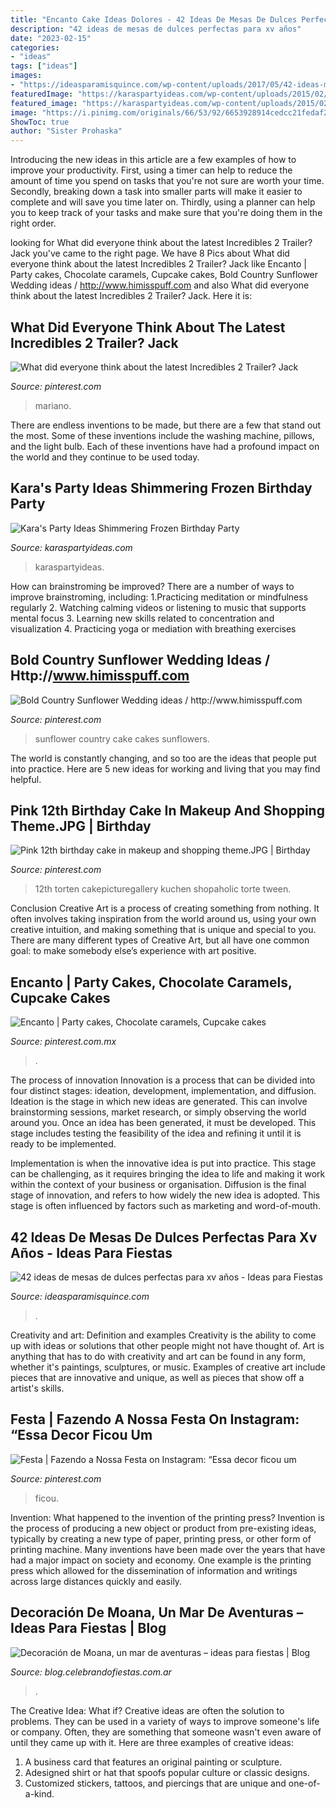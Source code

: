```yaml
---
title: "Encanto Cake Ideas Dolores - 42 Ideas De Mesas De Dulces Perfectas Para Xv Años"
description: "42 ideas de mesas de dulces perfectas para xv años"
date: "2023-02-15"
categories:
- "ideas"
tags: ["ideas"]
images:
- "https://ideasparamisquince.com/wp-content/uploads/2017/05/42-ideas-mesas-dulces-perfectas-xv-anos-4.jpg"
featuredImage: "https://karaspartyideas.com/wp-content/uploads/2015/02/Shimmering-Frozen-themed-birthday-party-via-Karas-Party-Ideas-KarasPartyIdeas.com14-624x937.jpg"
featured_image: "https://karaspartyideas.com/wp-content/uploads/2015/02/Shimmering-Frozen-themed-birthday-party-via-Karas-Party-Ideas-KarasPartyIdeas.com14-624x937.jpg"
image: "https://i.pinimg.com/originals/66/53/92/6653928914cedcc21fedaf23dba7d28a.jpg"
ShowToc: true
author: "Sister Prohaska"
---
```



Introducing the new ideas in this article are a few examples of how to improve your productivity. First, using a timer can help to reduce the amount of time you spend on tasks that you're not sure are worth your time. Secondly, breaking down a task into smaller parts will make it easier to complete and will save you time later on. Thirdly, using a planner can help you to keep track of your tasks and make sure that you're doing them in the right order.

	

		
looking for What did everyone think about the latest Incredibles 2 Trailer? Jack you've came to the right page. We have 8 Pics about What did everyone think about the latest Incredibles 2 Trailer? Jack like Encanto | Party cakes, Chocolate caramels, Cupcake cakes, Bold Country Sunflower Wedding ideas / http://www.himisspuff.com and also What did everyone think about the latest Incredibles 2 Trailer? Jack. Here it is:
		
    
## What Did Everyone Think About The Latest Incredibles 2 Trailer? Jack

<img loading=lazy src="https://i.pinimg.com/originals/9f/0d/fb/9f0dfbde8e47770b2020f7cefdf81cce.jpg" onerror="this.onerror=null;this.src='https://tse1.mm.bing.net/th?id=OIP.uYqwBRlnd3UxqD3L7qBoGgHaHa&amp;pid=15.1';" alt="What did everyone think about the latest Incredibles 2 Trailer? Jack">

_Source: pinterest.com_

>mariano. 

	

There are endless inventions to be made, but there are a few that stand out the most. Some of these inventions include the washing machine, pillows, and the light bulb. Each of these inventions have had a profound impact on the world and they continue to be used today.

    
## Kara&#039;s Party Ideas Shimmering Frozen Birthday Party

<img loading=lazy src="https://karaspartyideas.com/wp-content/uploads/2015/02/Shimmering-Frozen-themed-birthday-party-via-Karas-Party-Ideas-KarasPartyIdeas.com14-624x937.jpg" onerror="this.onerror=null;this.src='https://tse4.mm.bing.net/th?id=OIP.-AjUhWXtfy8lJnhfjw-DLwHaLH&amp;pid=15.1';" alt="Kara&#039;s Party Ideas Shimmering Frozen Birthday Party">

_Source: karaspartyideas.com_

>karaspartyideas. 

	

How can brainstroming be improved?
There are a number of ways to improve brainstroming, including: 
1.Practicing meditation or mindfulness regularly 
2. Watching calming videos or listening to music that supports mental focus 
3. Learning new skills related to concentration and visualization 
4. Practicing yoga or mediation with breathing exercises 

    
## Bold Country Sunflower Wedding Ideas / Http://www.himisspuff.com

<img loading=lazy src="https://i.pinimg.com/originals/66/53/92/6653928914cedcc21fedaf23dba7d28a.jpg" onerror="this.onerror=null;this.src='https://tse4.mm.bing.net/th?id=OIP.-yCtpe0lr89fd9MwEmkMOAHaV0&amp;pid=15.1';" alt="Bold Country Sunflower Wedding ideas / http://www.himisspuff.com">

_Source: pinterest.com_

>sunflower country cake cakes sunflowers. 

	

The world is constantly changing, and so too are the ideas that people put into practice. Here are 5 new ideas for working and living that you may find helpful.

    
## Pink 12th Birthday Cake In Makeup And Shopping Theme.JPG | Birthday

<img loading=lazy src="https://i.pinimg.com/736x/77/57/d2/7757d27e85ecadd274486253c1b49b6d--cute-birthday-cakes-th-birthday.jpg" onerror="this.onerror=null;this.src='https://tse1.mm.bing.net/th?id=OIP.V3r-nTTVLN72sq4TPWdIPQAAAA&amp;pid=15.1';" alt="Pink 12th birthday cake in makeup and shopping theme.JPG | Birthday">

_Source: pinterest.com_

>12th torten cakepicturegallery kuchen shopaholic torte tween. 

	

Conclusion
Creative Art is a process of creating something from nothing. It often involves taking inspiration from the world around us, using your own creative intuition, and making something that is unique and special to you. There are many different types of Creative Art, but all have one common goal: to make somebody else’s experience with art positive.

    
## Encanto | Party Cakes, Chocolate Caramels, Cupcake Cakes

<img loading=lazy src="https://i.pinimg.com/736x/48/18/7a/48187a05b56f8f48c03375b895c40f05.jpg" onerror="this.onerror=null;this.src='https://tse4.mm.bing.net/th?id=OIP.vl3-5F_9IScVTZBDhVIZbgHaHE&amp;pid=15.1';" alt="Encanto | Party cakes, Chocolate caramels, Cupcake cakes">

_Source: pinterest.com.mx_

>. 

	

The process of innovation
Innovation is a process that can be divided into four distinct stages: ideation, development, implementation, and diffusion.
Ideation is the stage in which new ideas are generated. This can involve brainstorming sessions, market research, or simply observing the world around you. Once an idea has been generated, it must be developed. This stage includes testing the feasibility of the idea and refining it until it is ready to be implemented.

Implementation is when the innovative idea is put into practice. This stage can be challenging, as it requires bringing the idea to life and making it work within the context of your business or organisation. Diffusion is the final stage of innovation, and refers to how widely the new idea is adopted. This stage is often influenced by factors such as marketing and word-of-mouth.

    
## 42 Ideas De Mesas De Dulces Perfectas Para Xv Años - Ideas Para Fiestas

<img loading=lazy src="https://ideasparamisquince.com/wp-content/uploads/2017/05/42-ideas-mesas-dulces-perfectas-xv-anos-4.jpg" onerror="this.onerror=null;this.src='https://tse3.mm.bing.net/th?id=OIP.EtpaGhL-Adxo-pA437hg2wHaLH&amp;pid=15.1';" alt="42 ideas de mesas de dulces perfectas para xv años - Ideas para Fiestas">

_Source: ideasparamisquince.com_

>. 

	

Creativity and art: Definition and examples
Creativity is the ability to come up with ideas or solutions that other people might not have thought of. Art is anything that has to do with creativity and art can be found in any form, whether it's paintings, sculptures, or music. Examples of creative art include pieces that are innovative and unique, as well as pieces that show off a artist's skills.

    
## Festa | Fazendo A Nossa Festa On Instagram: “Essa Decor Ficou Um

<img loading=lazy src="https://i.pinimg.com/originals/01/ce/92/01ce924e2e89a35355a3f431e6d1bd66.jpg" onerror="this.onerror=null;this.src='https://tse1.mm.bing.net/th?id=OIP.RYI91bbgCwLOIAfufdtndwHaJR&amp;pid=15.1';" alt="Festa | Fazendo a Nossa Festa on Instagram: “Essa decor ficou um">

_Source: pinterest.com_

>ficou. 

	

Invention: What happened to the invention of the printing press?
Invention is the process of producing a new object or product from pre-existing ideas, typically by creating a new type of paper, printing press, or other form of printing machine. Many inventions have been made over the years that have had a major impact on society and economy. One example is the printing press which allowed for the dissemination of information and writings across large distances quickly and easily.

    
## Decoración De Moana, Un Mar De Aventuras – Ideas Para Fiestas | Blog

<img loading=lazy src="https://blog.celebrandofiestas.com.ar/wp-content/uploads/2017/01/invitaciones_moana_printable_party_imprimible.jpg" onerror="this.onerror=null;this.src='https://tse1.mm.bing.net/th?id=OIP.eCQNKWOPsQJmznHBtX87awHaFr&amp;pid=15.1';" alt="Decoración de Moana, un mar de aventuras – ideas para fiestas | Blog">

_Source: blog.celebrandofiestas.com.ar_

>. 

	

The Creative Idea: What if?
Creative ideas are often the solution to problems. They can be used in a variety of ways to improve someone's life or company. Often, they are something that someone wasn't even aware of until they came up with it. Here are three examples of creative ideas: 
1. A business card that features an original painting or sculpture. 
2. Adesigned shirt or hat that spoofs popular culture or classic designs. 
3. Customized stickers, tattoos, and piercings that are unique and one-of-a-kind.

